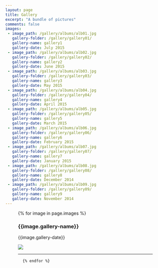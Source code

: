 ```yaml
---
layout: page
title: Gallery
excerpt: "A bundle of pictures"
comments: false
images:
 - image_path: /gallery/albums/alb01.jpg
   gallery-folder: /gallery/gallery01/
   gallery-name: gallery1
   gallery-date: July 2015
 - image_path: /gallery/albums/alb02.jpg
   gallery-folder: /gallery/gallery02/
   gallery-name: gallery2
   gallery-date: June 2015
 - image_path: /gallery/albums/alb03.jpg
   gallery-folder: /gallery/gallery03/
   gallery-name: gallery3
   gallery-date: May 2015
 - image_path: /gallery/albums/alb04.jpg
   gallery-folder: /gallery/gallery04/
   gallery-name: gallery4
   gallery-date: April 2015
 - image_path: /gallery/albums/alb05.jpg
   gallery-folder: /gallery/gallery05/
   gallery-name: gallery5
   gallery-date: March 2015
 - image_path: /gallery/albums/alb06.jpg
   gallery-folder: /gallery/gallery06/
   gallery-name: gallery6
   gallery-date: February 2015
 - image_path: /gallery/albums/alb07.jpg
   gallery-folder: /gallery/gallery07/
   gallery-name: gallery7
   gallery-date: January 2015
 - image_path: /gallery/albums/alb08.jpg
   gallery-folder: /gallery/gallery08/
   gallery-name: gallery8
   gallery-date: December 2014
 - image_path: /gallery/albums/alb09.jpg
   gallery-folder: /gallery/gallery09/
   gallery-name: gallery9
   gallery-date: November 2014
---
```

<figure class= "3" >
    {% for image in page.images %}
    <figcaption>
    <h3 style="color=#987cb9">{{image.gallery-name}}</h3>
    <p>{{image.gallery-date}}</p>
    </figcaption>
    <a href="{{ site.url }}{{ site.baseurl }}{{ image.gallery-folder }}">
    <img src="{{ site.url }}{{ site.baseurl }}{{ image.image_path }}">
    </a>
    <br>
    <hr style="FILTER: progid:DXImageTransform.Microsoft.Shadow(color:#987cb9,direction:145,strength:35); width=80%; color=#987cb9; SIZE=5">

      {% endfor %}
</figure>
<!--


<div class="gallery masonry-gallery">

{% for image in page.images %}  	

	               <figure class="gallery-item">
                         <figure class="effect-selena">
					<header class='gallery-icon'>

<a href="{{ site.url }}{{ site.baseurl }}{{ image.gallery-folder }}">
<img src="{{ site.url }}{{ site.baseurl }}{{ image.image_path }}"></a>

					</header>
					<figcaption class='gallery-caption'>
						<div class="entry-summary">
							<h3>{{image.gallery-name}}</h3>
							<p>{{image.gallery-date}}</p>
						</div>
					</figcaption>
                       </figure>
				</figure>

{% endfor %}		

			</div>
            -->
